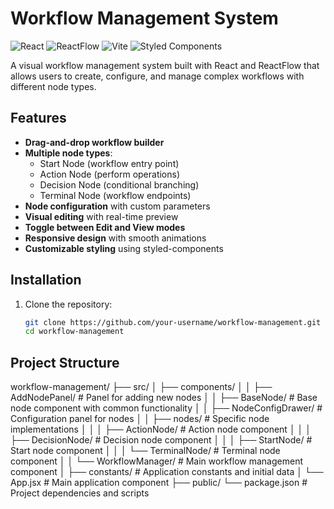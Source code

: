 # Workflow Management System

![React](https://img.shields.io/badge/react-%2320232a.svg?style=for-the-badge&logo=react&logoColor=%2361DAFB)
![ReactFlow](https://img.shields.io/badge/reactflow-%2307405e.svg?style=for-the-badge&logo=react&logoColor=white)
![Vite](https://img.shields.io/badge/vite-%23646CFF.svg?style=for-the-badge&logo=vite&logoColor=white)
![Styled Components](https://img.shields.io/badge/styled--components-DB7093?style=for-the-badge&logo=styled-components&logoColor=white)

A visual workflow management system built with React and ReactFlow that allows users to create, configure, and manage complex workflows with different node types.

## Features

- **Drag-and-drop workflow builder**
- **Multiple node types**:
  - Start Node (workflow entry point)
  - Action Node (perform operations)
  - Decision Node (conditional branching)
  - Terminal Node (workflow endpoints)
- **Node configuration** with custom parameters
- **Visual editing** with real-time preview
- **Toggle between Edit and View modes**
- **Responsive design** with smooth animations
- **Customizable styling** using styled-components

## Installation

1. Clone the repository:
   ```bash
   git clone https://github.com/your-username/workflow-management.git
   cd workflow-management

## Project Structure

workflow-management/
├── src/
│   ├── components/
│   │   ├── AddNodePanel/            # Panel for adding new nodes
│   │   ├── BaseNode/                # Base node component with common functionality
│   │   ├── NodeConfigDrawer/        # Configuration panel for nodes
│   │   ├── nodes/                   # Specific node implementations
│   │   │   ├── ActionNode/          # Action node component
│   │   │   ├── DecisionNode/        # Decision node component
│   │   │   ├── StartNode/           # Start node component
│   │   │   └── TerminalNode/        # Terminal node component
│   │   └── WorkflowManager/         # Main workflow management component
│   ├── constants/                   # Application constants and initial data
│   └── App.jsx                      # Main application component
├── public/
└── package.json                     # Project dependencies and scripts